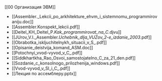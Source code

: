 [[00 Организация ЭВМ]]

- [[Assembler._Lekcii_po_arkhitekture_ehvm_i_sistemnomu_programmirovaniju.doc]]
- [[Assembler.Konspekt_lekcii.pdf]]
- [[Deitel_KH_Deitel_P._Kak_programmirovat_na_C_.djvu]]
- [[JUrov_V.I._Assembler._Uchebnik_dlja_VUZov_2-e_izdanie_2003_.pdf]]
- [[Obrabotka_iskljuchitelnykh_situacii_v_S_.pdf]]
- [[Opisanie_deistvija_komand_ASM.doc]]
- [[Potochnyi_vvod-vyvod_v_C_.pdf]]
- [[Siddkhartkha_Rao_Osvoi_samostojatelno_C_za_21_den.pdf]]
- [[Sozdanie_c_konsolnogo_prilozhenija_windows.pdf]]
- [[Vvod-vyvod_v_SI_i_C_.pdf]]
- [[Лекция по ассемблеру.pptx]]